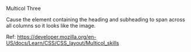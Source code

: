Multicol Three

Cause the element containing the heading and subheading to span across all columns so it looks like the image.

Ref: https://developer.mozilla.org/en-US/docs/Learn/CSS/CSS_layout/Multicol_skills
